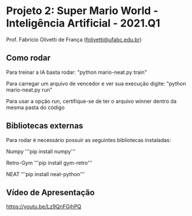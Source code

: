 # Projeto 2: Super Mario World - Inteligência Artificial - 2021.Q1

Prof. Fabrício Olivetti de França (folivetti@ufabc.edu.br)

## Como rodar

Para treinar a IA basta rodar: "python mario-neat.py train"

Para carregar um arquivo de vencedor e ver sua execução digite: "python mario-neat.py run"

Para usar a opção run, certifique-se de ter o arquivo winner dentro da mesma pasta do código

## Bibliotecas externas

Para rodar é necessário possuir as seguintes bibliotecas instaladas:

Numpy       '''pip install numpy'''

Retro-Gym   '''pip install gym-retro'''

NEAT        '''pip install neat-python'''


## Vídeo de Apresentação

https://youtu.be/Lz9QnFGjhPQ
